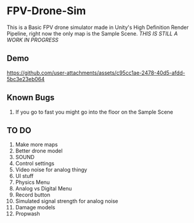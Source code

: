 # FPV-Drone-Sim
This is a Basic FPV drone simulator made in Unity's High Definition Render Pipeline, right now the only map is the Sample Scene. *THIS IS STILL A WORK IN PROGRESS*

## Demo

https://github.com/user-attachments/assets/c95cc1ae-2478-40d5-afdd-5bc3e23eb064


## Known Bugs
1. If you go to fast you might go into the floor on the Sample Scene

## TO DO
1. Make more maps
2. Better drone model
3. SOUND
4. Control settings
5. Video noise for analog thingy
6. UI stuff
7. Physics Menu
8. Analog vs Digital Menu
9. Record button
10. Simulated signal strength for analog noise
11. Damage models
12. Propwash
